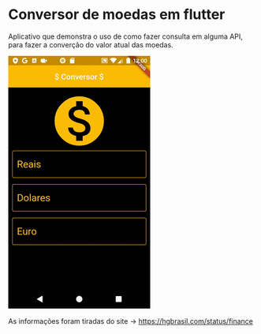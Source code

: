# Conversor de moedas em flutter

Aplicativo que demonstra o uso de como fazer consulta em alguma API, para fazer a converção do valor atual das moedas.


![Alt Text](https://github.com/JoabeRamone/conversor-moedas-flutter/blob/master/images/exemplo.gif)

As informações foram tiradas do site -> https://hgbrasil.com/status/finance
